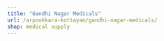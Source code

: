 ```yaml
---
title: "Gandhi Nagar Medicals"
url: /arpookkara-kottayam/gandhi-nagar-medicals/
shop: medical supply
---
```

